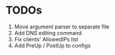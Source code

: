 # TODOs

1. Move argument parser to separate file
2. Add DNS editing command
3. Fix clients' AllowedIPs list
4. Add PreUp / PostUp to configs